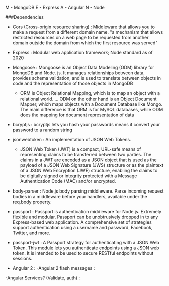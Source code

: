 M - MongoDB
E - Express
A - Angular
N - Node

###Dependencies

- Cors (Cross-origin resource sharing)
: Middleware that allows you to make a request from a different domain name.
"a mechanism that allows restricted resources on a web page to be requested from another domain outside the domain from which the first resource was served"

- Express
: Modular web application framework; Node standard as of 2020

- Mongoose
: Mongoose is an Object Data Modeling (ODM) library for MongoDB and Node. js. It manages relationships between data, provides schema validation, and is used to translate between objects in code and the representation of those objects in MongoDB

  - ORM is Object Relational Mapping, which is to map an object with a relational world. ... ODM on the other hand is an Object Document Mapper, which maps objects with a Document Database like Mongo. The main difference is that ORM is for MySQL databases, while ODM does the mapping for document representation of data
  
- bcryptjs
: bcryptjs lets you hash your passwords means it convert your password to a random string

- jsonwebtoken
: An implementation of JSON Web Tokens.
  - JSON Web Token (JWT) is a compact, URL-safe means of representing
       claims to be transferred between two parties.  The claims in a JWT
       are encoded as a JSON object that is used as the payload of a JSON
       Web Signature (JWS) structure or as the plaintext of a JSON Web
       Encryption (JWE) structure, enabling the claims to be digitally
       signed or integrity protected with a Message Authentication Code
       (MAC) and/or encrypted.
       
- body-parser
: Node.js body parsing middleware. Parse incoming request bodies in a middleware before your handlers, available under the req.body property.

- passport
: Passport is authentication middleware for Node.js. Extremely flexible and modular, Passport can be unobtrusively dropped in to any Express-based web application. A comprehensive set of strategies support authentication using a username and password, Facebook, Twitter, and more.

- passport-jwt
: A Passport strategy for authenticating with a JSON Web Token. This module lets you authenticate endpoints using a JSON web token. It is intended to be used to secure RESTful endpoints without sessions.

- Angular 2
: 
-Angular 2 flash messages
:

-Angular Services? (Validate, auth)
: